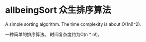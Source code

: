 # allbeingSort 众生排序算法
A simple sorting algorithm.
The time complexity is about O((n!)^2).

一种简单的排序算法。
时间复杂度约为O(n * n!)。
